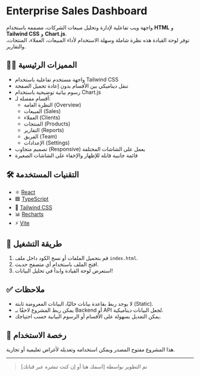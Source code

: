 # Enterprise Sales Dashboard

واجهة ويب تفاعلية لإدارة وتحليل مبيعات الشركات، مصممة باستخدام **HTML** و **Tailwind CSS** و **Chart.js**.  
توفر لوحة القيادة هذه نظرة شاملة وسهلة الاستخدام لأداء المبيعات، العملاء، المنتجات، والتقارير.

## 👨‍💼 المميزات الرئيسية

- واجهة مستخدم تفاعلية باستخدام Tailwind CSS
- تنقل ديناميكي بين الأقسام بدون إعادة تحميل الصفحة
- رسوم بيانية توضيحية باستخدام Chart.js
- أقسام مفصلة لـ:
  - النظرة العامة (Overview)
  - المبيعات (Sales)
  - العملاء (Clients)
  - المنتجات (Products)
  - التقارير (Reports)
  - الفريق (Team)
  - الإعدادات (Settings)
- تصميم متجاوب (Responsive) يعمل على الشاشات المختلفة
- قائمة جانبية قابلة للإظهار والإخفاء على الشاشات الصغيرة

## 🛠️ التقنيات المستخدمة

- ⚛️ [React](https://reactjs.org/)
- 🟦 [TypeScript](https://www.typescriptlang.org/)
- 💨 [Tailwind CSS](https://tailwindcss.com/)
- 📊 [Recharts](https://recharts.org/)
- ⚡ [Vite](https://vitejs.dev/)

## 📂 طريقة التشغيل

1. قم بتحميل الملفات أو نسخ الكود داخل ملف `index.html`.
2. افتح الملف باستخدام أي متصفح حديث.
3. استعرض لوحة القيادة وابدأ في تحليل البيانات!



## ✅ ملاحظات

- لا يوجد ربط بقاعدة بيانات حاليًا، البيانات المعروضة ثابتة (Static).
- يمكن ربط المشروع لاحقًا بـ Backend أو API لجعل البيانات ديناميكية.
- يمكن التعديل بسهولة على الأقسام أو الرسوم البيانية حسب احتياجك.

## 📜 رخصة الاستخدام

هذا المشروع مفتوح المصدر ويمكن استخدامه وتعديله لأغراض تعليمية أو تجارية.

---

> تم التطوير بواسطة [اسمك هنا أو  إن كنت تنشره عبر قناتك]
